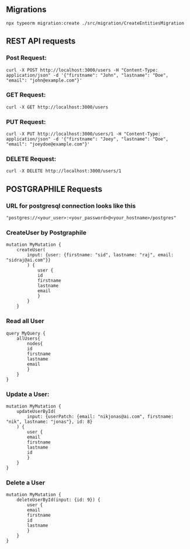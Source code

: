 
## Migrations

    npx typeorm migration:create ./src/migration/CreateEntitiesMigration


## REST API requests


### Post Request:
    curl -X POST http://localhost:3000/users -H "Content-Type: application/json" -d '{"firstname": "John", "lastname": "Doe", "email": "john@example.com"}'


### GET Request:
    curl -X GET http://localhost:3000/users

### PUT Request:
    curl -X PUT http://localhost:3000/users/1 -H "Content-Type: application/json" -d '{"firstname": "Joey", "lastname": "Doe", "email": "joeydoe@example.com"}'


### DELETE Request:
    curl -X DELETE http://localhost:3000/users/1 


## POSTGRAPHILE Requests

### URL for postgresql connection looks like this

    "postgres://<your_user>:<your_password>@<your_hostname>/postgres"




### CreateUser by Postgraphile

    mutation MyMutation {
        createUser(
            input: {user: {firstname: "sid", lastname: "raj", email: "sidraj@ai.com"}}
            ) {
                user {
                id
                firstname
                lastname
                email
                }
            }
        }

    
### Read all User

    query MyQuery {
        allUsers{
            nodes{
            id
            firstname
            lastname
            email 
            }
        }
    }

### Update a User:

    mutation MyMutation {
        updateUserById(
            input: {userPatch: {email: "nikjonas@ai.com", firstname: "nik", lastname: "jonas"}, id: 8}
        ) {
            user {
            email
            firstname
            lastname
            id
            }
        }
    }


### Delete a User 

    mutation MyMutation {
        deleteUserById(input: {id: 9}) {
            user {
            email
            firstname
            id
            lastname
            }
        }
    }